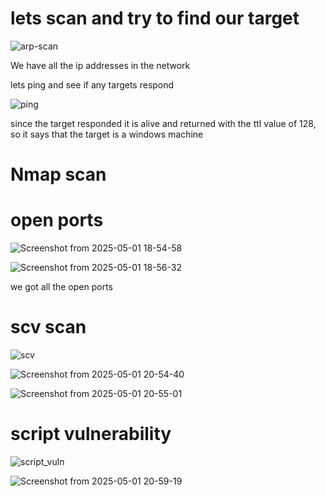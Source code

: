 # lets scan and try to find our target

![arp-scan](https://github.com/user-attachments/assets/088f841f-7c3a-4619-9b22-edceb41861b8)

We have all the ip addresses in the network

lets ping and see if any targets respond

![ping](https://github.com/user-attachments/assets/420d4c23-3d29-4575-9a43-864a11dad9d8)

since the target responded it is alive and returned with the ttl value of 128, so it says that the target is a
windows machine

# Nmap scan
# open ports
![Screenshot from 2025-05-01 18-54-58](https://github.com/user-attachments/assets/733ab5dd-dc89-46b9-98a4-6dbec9319693)

![Screenshot from 2025-05-01 18-56-32](https://github.com/user-attachments/assets/d5627ba2-b738-4604-ab8d-1e7a20f131fb)

we got all the open ports

# scv scan
![scv](https://github.com/user-attachments/assets/742efe0e-1fa5-4c6b-b2f0-cbcdb2b5e76d)

![Screenshot from 2025-05-01 20-54-40](https://github.com/user-attachments/assets/e4cbd540-52ff-4035-89c6-545fbe872f40)

![Screenshot from 2025-05-01 20-55-01](https://github.com/user-attachments/assets/1d91506b-3bea-4ed6-b41b-9e1ff8f7b346)


# script vulnerability

![script_vuln](https://github.com/user-attachments/assets/6b6c6756-7ad0-4165-84a6-636bdd85cffa)

![Screenshot from 2025-05-01 20-59-19](https://github.com/user-attachments/assets/c834cecf-a4a9-4d90-9f06-b162deafc0f5)



